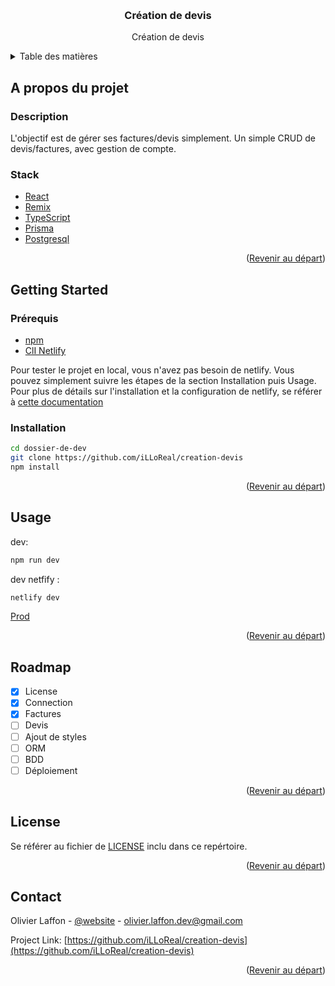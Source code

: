 <a name="readme-top"></a>

<!-- PROJECT LOGO -->
<br />
<div align="center">
  <h3 align="center">Création de devis</h3>
  <p align="center">
    Création de devis
    <br />
  </p>
</div>

<!-- TABLE OF CONTENTS -->
<details>
  <summary>Table des matières</summary>
  <ol>
    <li>
      <a href="#a-propos-du-projet">A propos du projet</a>
      <ul>
        <li><a href="#description">Description</a></li>
        <li><a href="#stack">Stack</a></li>
      </ul>
    </li>
    <li>
      <a href="#getting-started">Getting Started</a>
      <ul>
        <li><a href="#prérequis">Prérequis</a></li>
        <li><a href="#installation">Installation</a></li>
      </ul>
    </li>
    <li><a href="#usage">Utilisation</a></li>
    <li><a href="#roadmap">Roadmap</a></li>
    <li><a href="#license">License</a></li>
    <li><a href="#contact">Contact</a></li>
  </ol>
</details>



<!-- ABOUT THE PROJECT -->
## A propos du projet

### Description

L'objectif est de gérer ses factures/devis simplement.
Un simple CRUD de devis/factures, avec gestion de compte.

### Stack

- [React](https://react.dev/) 
- [Remix](https://remix.run/)
- [TypeScript](https://www.typescriptlang.org/)
- [Prisma](https://www.prisma.io/)
- [Postgresql](https://www.postgresql.org/)

<p align="right">(<a href="#readme-top">Revenir au départ</a>)</p>


<!-- GETTING STARTED -->
## Getting Started

### Prérequis

- [npm](https://npmjs.com/)
- [ClI Netlify](https://www.netlify.com/products/dev/)

Pour tester le projet en local, vous n'avez pas besoin de netlify.
Vous pouvez simplement suivre les étapes de la section Installation puis Usage. Pour plus de détails sur l'installation et la configuration de netlify, se référer à [cette documentation](RemixREADME.md/#netlify-setup)

### Installation

```sh
cd dossier-de-dev
git clone https://github.com/iLLoReal/creation-devis
npm install
```

<p align="right">(<a href="#readme-top">Revenir au départ</a>)</p>


<!-- USAGE EXAMPLES -->
## Usage

dev:
```sh
npm run dev
```

dev netfify :
```sh
netlify dev
```

[Prod](RemixREADME.md/#deployment)

<p align="right">(<a href="#readme-top">Revenir au départ</a>)</p>

<!-- ROADMAP -->
## Roadmap

- [x] License
- [x] Connection
- [x] Factures
- [ ] Devis
- [ ] Ajout de styles
- [ ] ORM
- [ ] BDD
- [ ] Déploiement

<p align="right">(<a href="#readme-top">Revenir au départ</a>)</p>


<!-- LICENSE -->
## License

Se référer au fichier de <a href="LICENSE">LICENSE</a> inclu dans ce repértoire.

<p align="right">(<a href="#readme-top">Revenir au départ</a>)</p>

<!-- CONTACT -->
## Contact

Olivier Laffon - [@website](https://www.olivier-laffon.com) - olivier.laffon.dev@gmail.com

Project Link: [https://github.com/iLLoReal/creation-devis](https://github.com/iLLoReal/creation-devis)

<p align="right">(<a href="#readme-top">Revenir au départ</a>)</p>
